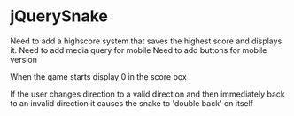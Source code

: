 # jQuerySnake

Need to add a highscore system that saves the highest score and displays it.
Need to add media query for mobile
Need to add buttons for mobile version

When the game starts display 0 in the score box

If the user changes direction to a valid direction and then immediately back to an invalid direction it causes the snake to 'double back' on itself
